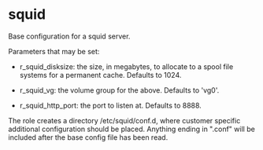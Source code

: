 # squid

Base configuration for a squid server.

Parameters that may be set:

- r_squid_disksize: the size, in megabytes, to allocate to a spool
  file systems for a permanent cache.  Defaults to 1024.

- r_squid_vg: the volume group for the above.  Defaults to 'vg0'.

- r_squid_http_port: the port to listen at.  Defaults to 8888.

The role creates a directory /etc/squid/conf.d, where customer
specific additional configuration should be placed.  Anything ending
in ".conf" will be included after the base config file has been read.
